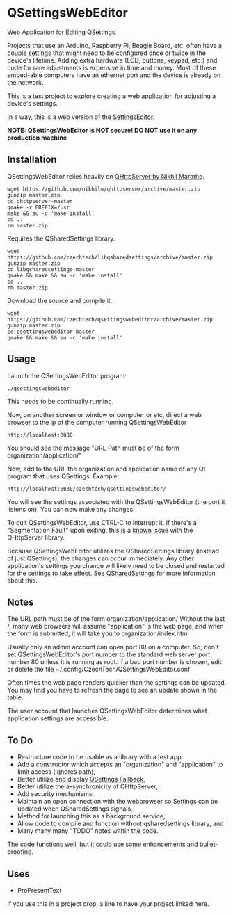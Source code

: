 QSettingsWebEditor
==================

Web Application for Editing QSettings

Projects that use an Arduino, Raspberry Pi, Beagle Board, etc. often have a couple settings that might need to be configured once or twice in the device's lifetime. Adding extra hardware (LCD, buttons, keypad, etc.) and code for rare adjustments is expensive in time and money. Most of these embed-able computers have an ethernet port and the device is already on the network.

This is a test project to explore creating a web application for adjusting a device's settings.

In a way, this is a web version of the [SettingsEditor](http://qt-project.org/doc/qt-4.8/tools-settingseditor.html).

**NOTE: QSettingsWebEditor is NOT secure! DO NOT use it on any production machine**

Installation
------------

QSettingsWebEditor relies heavily on [QHttpServer by Nikhil Marathe](https://github.com/nikhilm/qhttpserver/).

    wget https://github.com/nikhilm/qhttpserver/archive/master.zip
    gunzip master.zip
    cd qhttpserver-master
    qmake -r PREFIX=/usr
    make && su -c 'make install'
    cd ..
    rm master.zip

Requires the QSharedSettings library.

    wget https://github.com/czechtech/libqsharedsettings/archive/master.zip
    gunzip master.zip
    cd libqsharedsettings-master
    qmake && make && su -c 'make install'
    cd ..
    rm master.zip

Download the source and compile it.

    wget https://github.com/czechtech/qsettingswebeditor/archive/master.zip
    gunzip master.zip
    cd qsettingswebeditor-master
    qmake && make && su -c 'make install'

Usage
-----

Launch the QSettingsWebEditor program:

    ./qsettingswebeditor

This needs to be continually running.

Now, on another screen or window or computer or etc, direct a web browser to the ip of the computer running QSettingsWebEditor

    http://localhost:8080

You should see the message "URL Path must be of the form organization/application/"

Now, add to the URL the organization and application name of any Qt program that uses QSettings. Example:

    http://localhost:8080/czechtech/qsettingswebeditor/

You will see the settings associated with the QSettingsWebEditor (the port it listens on).  You can now make any changes.

To quit QSettingsWebEditor, use CTRL-C to interrupt it.  If there's a "Segmentation Fault" upon exiting, this is a [known issue](https://github.com/nikhilm/qhttpserver/issues) with the QHttpServer library.

Because QSettingsWebEditor utilizes the QSharedSettings library (instead of just QSettings), the changes can occur immediately.  Any other application's settings you change will likely need to be closed and restarted for the settings to take effect.  See [QSharedSettings](https://github.com/czechtech/qsharedsettings/) for more information about this.

Notes
-----

The URL path must be of the form organization/application/  Without the last /, many web browsers will assume "application" is the web page, and when the form is submitted, it will take you to organization/index.html

Usually only an admin account can open port 80 on a computer.  So, don't set QSettingsWebEditor's port number to the standard web server port number 80 unless it is running as root.  If a bad port number is chosen, edit or delete the file ~/.config/CzechTech/QSettingsWebEditor.conf

Often times the web page renders quicker than the settings can be updated. You may find you have to refresh the page to see an update shown in the table.

The user account that launches QSettingsWebEditor determines what application settings are accessible.

To Do
-----

- Restructure code to be usable as a library with a test app,
- Add a constructor which accepts an "organization" and "application" to limit access (ignores path),
- Better utilize and display [QSettings Fallback](http://qt-project.org/doc/qt-4.8/qsettings.html#fallback-mechanism),
- Better utilize the a-synchronicity of QHttpServer,
- Add security mechanisms,
- Maintain an open connection with the webbrowser so Settings can be updated when QSharedSettings signals,
- Method for launching this as a background service,
- Allow code to compile and function without qsharedsettings library, and
- Many many many "TODO" notes within the code.

The code functions well, but it could use some enhancements and bullet-proofing.

Uses
----

- ProPresentText

If you use this in a project drop, a line to have your project linked here.
